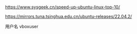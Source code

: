 https://www.sysgeek.cn/speed-up-ubuntu-linux-top-10/

https://mirrors.tuna.tsinghua.edu.cn/ubuntu-releases/22.04.2/

用户名
vboxuser


